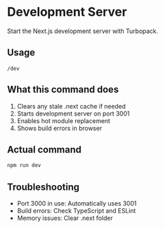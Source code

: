 # Development Server

Start the Next.js development server with Turbopack.

## Usage
```
/dev
```

## What this command does
1. Clears any stale .next cache if needed
2. Starts development server on port 3001
3. Enables hot module replacement
4. Shows build errors in browser

## Actual command
```bash
npm run dev
```

## Troubleshooting
- Port 3000 in use: Automatically uses 3001
- Build errors: Check TypeScript and ESLint
- Memory issues: Clear .next folder